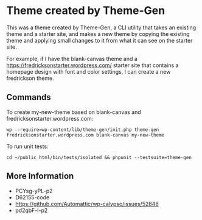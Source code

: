 # Theme created by Theme-Gen

This was a theme created by Theme-Gen, a CLI utility that takes an existing
theme and a starter site, and makes a new theme by copying the existing theme
and applying small changes to it from what it can see on the starter site.

For example, if I have the blank-canvas theme and
a https://fredricksonstarter.wordpress.com/ starter site that contains
a homepage design with font and color settings, I can create a new fredrickson
theme.

## Commands

To create my-new-theme based on blank-canvas and
fredricksonstarter.wordpress.com:

```
wp --require=wp-content/lib/theme-gen/init.php theme-gen fredricksonstarter.wordpress.com blank-canvas my-new-theme
```

To run unit tests:

```
cd ~/public_html/bin/tests/isolated && phpunit --testsuite=theme-gen
```

## More Information

- PCYsg-yPL-p2
- D62155-code
- https://github.com/Automattic/wp-calypso/issues/52848
- pd2qbF-l-p2
